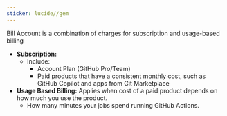 ```yaml
---
sticker: lucide//gem
---
```



Bill Account is a combination of charges for subscription and usage-based billing

- **Subscription:** 
	- Include:
		- Account Plan (GitHub Pro/Team)
		- Paid products that have a consistent monthly cost, such as GitHub Copilot and apps from Git Marketplace
- **Usage Based Billing:** Applies when cost of a paid product depends on how much you use the product.
	- How many minutes your jobs spend running GitHub Actions.
